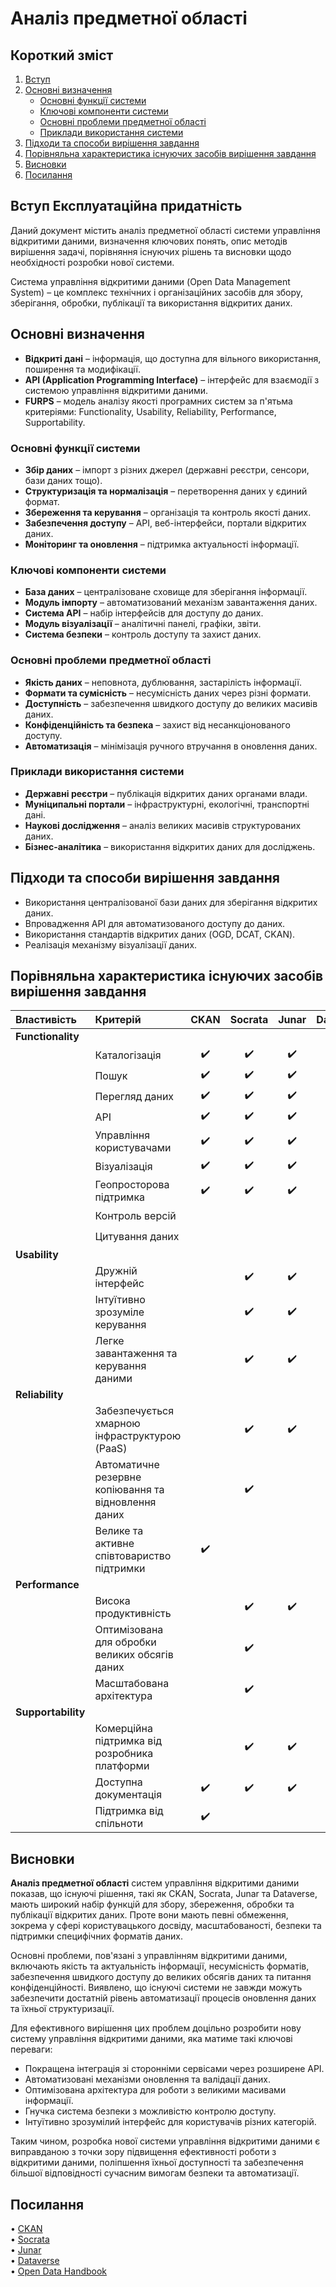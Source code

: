 # Аналіз предметної області
## Короткий зміст

1. [Вступ](##вступ)
2. [Основні визначення](#intro)
   - [Основні функції системи](##основні-функції-системи)
   - [Ключові компоненти системи](##ключові-компоненти-системи)
   - [Основні проблеми предметної області](##основні-проблеми-предметної-області)
   - [Приклади використання системи](##приклади-використання-системи)
3. [Підходи та способи вирішення завдання](##підходи-та-способи-вирішення-завдання)
4. [Порівняльна характеристика існуючих засобів вирішення завдання](##порівняльна-характеристика-існуючих-засобів-вирішення-завдання)
5. [Висновки](##висновки)
6. [Посилання](##посилання)

## Вступ  <span id="intro"> Експлуатаційна придатність </span>
Даний документ містить аналіз предметної області системи управління відкритими даними, визначення ключових понять, опис методів вирішення задачі, порівняння існуючих рішень та висновки щодо необхідності розробки нової системи.

Система управління відкритими даними (Open Data Management System) – це комплекс технічних і організаційних засобів для збору, зберігання, обробки, публікації та використання відкритих даних.  

## Основні визначення  
- **Відкриті дані** – інформація, що доступна для вільного використання, поширення та модифікації.  
- **API (Application Programming Interface)** – інтерфейс для взаємодії з системою управління відкритими даними.  
- **FURPS** – модель аналізу якості програмних систем за п'ятьма критеріями: Functionality, Usability, Reliability, Performance, Supportability.  

### Основні функції системи  
- **Збір даних** – імпорт з різних джерел (державні реєстри, сенсори, бази даних тощо).  
- **Структуризація та нормалізація** – перетворення даних у єдиний формат.  
- **Збереження та керування** – організація та контроль якості даних.  
- **Забезпечення доступу** – API, веб-інтерфейси, портали відкритих даних.  
- **Моніторинг та оновлення** – підтримка актуальності інформації.  

### Ключові компоненти системи  
- **База даних** – централізоване сховище для зберігання інформації.  
- **Модуль імпорту** – автоматизований механізм завантаження даних.  
- **Система API** – набір інтерфейсів для доступу до даних.  
- **Модуль візуалізації** – аналітичні панелі, графіки, звіти.  
- **Система безпеки** – контроль доступу та захист даних.  

### Основні проблеми предметної області  
- **Якість даних** – неповнота, дублювання, застарілість інформації.  
- **Формати та сумісність** – несумісність даних через різні формати.  
- **Доступність** – забезпечення швидкого доступу до великих масивів даних.  
- **Конфіденційність та безпека** – захист від несанкціонованого доступу.  
- **Автоматизація** – мінімізація ручного втручання в оновлення даних.  

### Приклади використання системи  
- **Державні реєстри** – публікація відкритих даних органами влади.  
- **Муніципальні портали** – інфраструктурні, екологічні, транспортні дані.  
- **Наукові дослідження** – аналіз великих масивів структурованих даних.  
- **Бізнес-аналітика** – використання відкритих даних для досліджень.  

## Підходи та способи вирішення завдання  
- Використання централізованої бази даних для зберігання відкритих даних.  
- Впровадження API для автоматизованого доступу до даних.  
- Використання стандартів відкритих даних (OGD, DCAT, CKAN).  
- Реалізація механізму візуалізації даних.  

## Порівняльна характеристика існуючих засобів вирішення завдання


| Властивість                               | Критерій                                                                                                 | CKAN | Socrata | Junar | Dataverse |
| :---------------------------------------- | :------------------------------------------------------------------------------------------------------- | :---: | :-----: | :---: | :-------: |
| **Functionality** |                                                                                                                                  |       |         |       |           |
|                                           | Каталогізація                                                                                            |   ✔️   |    ✔️    |   ✔️   |  ✔️  |
|                                           | Пошук                                                                                                    |   ✔️   |    ✔️    |   ✔️   |  ✔️  |
|                                           | Перегляд даних                                                                                           |   ✔️   |    ✔️    |   ✔️   |  ✔️  |
|                                           | API                                                                                                      |   ✔️   |    ✔️    |   ✔️   |  ✔️  |
|                                           | Управління користувачами                                                                                 |   ✔️   |    ✔️    |   ✔️   |  ✔️  |
|                                           | Візуалізація                                                                                             |   ✔️   |    ✔️    |   ✔️   |       |
|                                           | Геопросторова підтримка                                                                                  |   ✔️   |    ✔️    |   ✔️   |       |
|                                           | Контроль версій                                                                                          |        |           |         |  ✔️  |
|                                           | Цитування даних                                                                                          |       |         |       |     ✔️     |
| **Usability** |                                                                                                                                      |       |         |       |           |
|                                           | Дружній інтерфейс                                                                                        |       |    ✔️    |   ✔️   |           |
|                                           | Інтуїтивно зрозуміле керування                                                                           |       |    ✔️    |   ✔️   |           |
|                                           | Легке завантаження та керування даними                                                                   |       |    ✔️    |   ✔️   |           |
| **Reliability** |                                                                                                                                    |       |         |       |           |
|                                           | Забезпечується хмарною інфраструктурою (PaaS)                                                            |       |    ✔️    |   ✔️   |           |
|                                           | Автоматичне резервне копіювання та відновлення даних                                                     |       |    ✔️    |       |           |
|                                           | Велике та активне співтовариство підтримки                                                               |   ✔️   |         |       |     ✔️     |
| **Performance** |                                                                                                                                    |       |         |       |           |
|                                           | Висока продуктивність                                                                                    |       |    ✔️    |   ✔️   |           |
|                                           | Оптимізована для обробки великих обсягів даних                                                           |       |    ✔️    |       |           |
|                                           | Масштабована архітектура                                                                                 |       |    ✔️    |       |           |
| **Supportability** |                                                                                                                                 |       |         |       |           |
|                                           | Комерційна підтримка від розробника платформи                                                            |       |    ✔️    |   ✔️   |           |
|                                           | Доступна документація                                                                                    |   ✔️   |    ✔️    |   ✔️   |     ✔️     |
|                                           | Підтримка від спільноти                                                                                  |   ✔️   |         |       |     ✔️     |



## **Висновки**

**Аналіз предметної області** систем управління відкритими даними показав, що існуючі рішення, такі як CKAN, Socrata, Junar та Dataverse, мають широкий набір функцій для збору, збереження, обробки та публікації відкритих даних. Проте вони мають певні обмеження, зокрема у сфері користувацького досвіду, масштабованості, безпеки та підтримки специфічних форматів даних.

Основні проблеми, пов'язані з управлінням відкритими даними, включають якість та актуальність інформації, несумісність форматів, забезпечення швидкого доступу до великих обсягів даних та питання конфіденційності. Виявлено, що існуючі системи не завжди можуть забезпечити достатній рівень автоматизації процесів оновлення даних та їхньої структуризації.

Для ефективного вирішення цих проблем доцільно розробити нову систему управління відкритими даними, яка матиме такі ключові переваги:
- Покращена інтеграція зі сторонніми сервісами через розширене API.
- Автоматизовані механізми оновлення та валідації даних.
- Оптимізована архітектура для роботи з великими масивами інформації.
- Гнучка система безпеки з можливістю контролю доступу.
- Інтуїтивно зрозумілий інтерфейс для користувачів різних категорій.

Таким чином, розробка нової системи управління відкритими даними є виправданою з точки зору підвищення ефективності роботи з відкритими даними, поліпшення їхньої доступності та забезпечення більшої відповідності сучасним вимогам безпеки та автоматизації.


## Посилання

•	[CKAN](https://ckan.org/ ) \
•	[Socrata](https://dev.socrata.com/) \
•	[Junar](https://junar.com/) \
•	[Dataverse](https://dataverse.org/) \
•	[Open Data Handbook](https://opendatahandbook.org/ )
